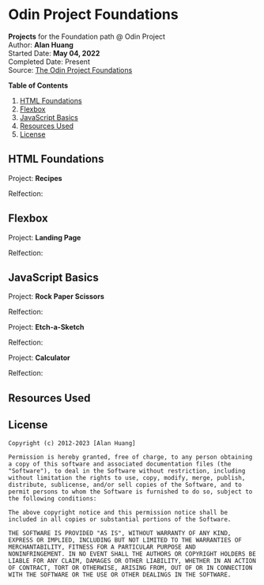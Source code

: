 # Odin Project Foundations

**Projects** for the Foundation path @ Odin Project  
Author: **Alan Huang**  
Started Date: **May 04, 2022**  
Completed Date: Present  
Source: [The Odin Project Foundations](https://www.theodinproject.com/paths/foundations/courses/foundations)

**Table of Contents**

1. [ HTML Foundations ](#html)
2. [ Flexbox ](#flex)
3. [ JavaScript Basics](#jsBasic)
4. [ Resources Used](#resources)
5. [ License ](#license)

<a name="html"></a>

## HTML Foundations

Project: **Recipes**

Relfection:

<a name="flex"></a>

## Flexbox

Project: **Landing Page**

Relfection:

<a name="jsBasic"></a>

## JavaScript Basics

Project: **Rock Paper Scissors**

Relfection:

Project: **Etch-a-Sketch**

Relfection:

Project: **Calculator**

Relfection:

<a name="resources"></a>

## Resources Used

<a name="license"></a>

## License

    Copyright (c) 2012-2023 [Alan Huang]

    Permission is hereby granted, free of charge, to any person obtaining
    a copy of this software and associated documentation files (the
    "Software"), to deal in the Software without restriction, including
    without limitation the rights to use, copy, modify, merge, publish,
    distribute, sublicense, and/or sell copies of the Software, and to
    permit persons to whom the Software is furnished to do so, subject to
    the following conditions:

    The above copyright notice and this permission notice shall be
    included in all copies or substantial portions of the Software.

    THE SOFTWARE IS PROVIDED "AS IS", WITHOUT WARRANTY OF ANY KIND,
    EXPRESS OR IMPLIED, INCLUDING BUT NOT LIMITED TO THE WARRANTIES OF
    MERCHANTABILITY, FITNESS FOR A PARTICULAR PURPOSE AND
    NONINFRINGEMENT. IN NO EVENT SHALL THE AUTHORS OR COPYRIGHT HOLDERS BE
    LIABLE FOR ANY CLAIM, DAMAGES OR OTHER LIABILITY, WHETHER IN AN ACTION
    OF CONTRACT, TORT OR OTHERWISE, ARISING FROM, OUT OF OR IN CONNECTION
    WITH THE SOFTWARE OR THE USE OR OTHER DEALINGS IN THE SOFTWARE.
